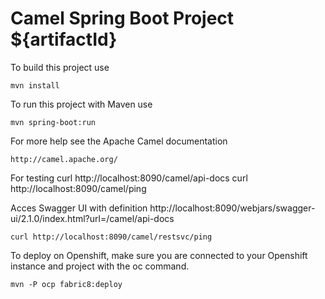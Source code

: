 Camel Spring Boot Project ${artifactId}
===========================

To build this project use

    mvn install

To run this project with Maven use

    mvn spring-boot:run

For more help see the Apache Camel documentation

    http://camel.apache.org/


For testing
    curl http://localhost:8090/camel/api-docs
    curl http://localhost:8090/camel/ping

Acces Swagger UI with definition
    http://localhost:8090/webjars/swagger-ui/2.1.0/index.html?url=/camel/api-docs

    curl http://localhost:8090/camel/restsvc/ping

To deploy on Openshift, make sure you are connected to your Openshift instance and project with the oc command.

    mvn -P ocp fabric8:deploy